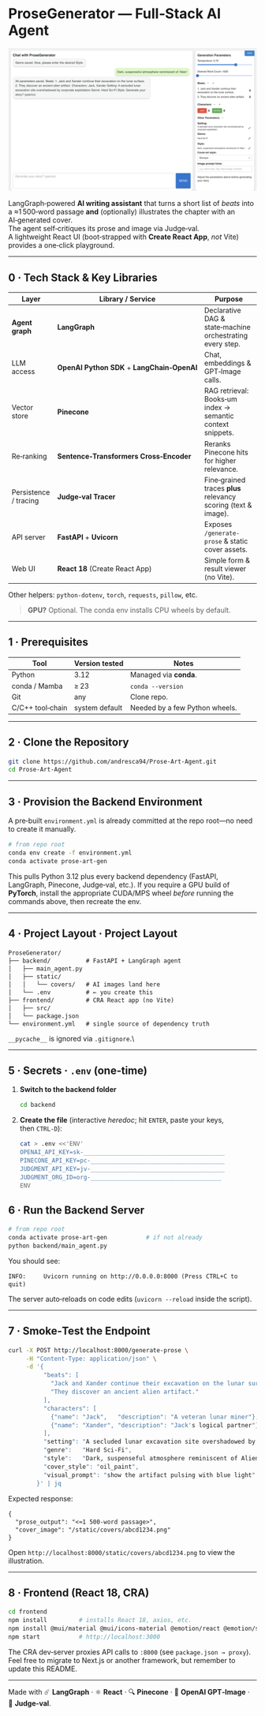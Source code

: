 # ProseGenerator — Full‑Stack AI Agent

![Prose Art Agent App](app.gif)

LangGraph‑powered **AI writing assistant** that turns a short list of *beats* into a ≈1 500‑word passage **and** (optionally) illustrates the chapter with an AI‑generated cover.\
The agent self‑critiques its prose and image via Judge‑val.\
A lightweight React UI (boot‑strapped with **Create React App**, *not* Vite) provides a one‑click playground.

---

## 0 · Tech Stack & Key Libraries

| Layer                 | Library / Service                            | Purpose                                                        |
| --------------------- | -------------------------------------------- | -------------------------------------------------------------- |
| **Agent graph**       | **LangGraph**                                | Declarative DAG & state‑machine orchestrating every step.      |
| LLM access            | **OpenAI Python SDK** + **LangChain‑OpenAI** | Chat, embeddings & GPT‑Image calls.                            |
| Vector store          | **Pinecone**                                 | RAG retrieval: Books‑um index → semantic context snippets.     |
| Re‑ranking            | **Sentence‑Transformers Cross‑Encoder**      | Reranks Pinecone hits for higher relevance.                    |
| Persistence / tracing | **Judge‑val Tracer**                         | Fine‑grained traces **plus** relevancy scoring (text & image). |
| API server            | **FastAPI** + **Uvicorn**                    | Exposes `/generate-prose` & static cover assets.               |
| Web UI                | **React 18** (Create React App)              | Simple form & result viewer (no Vite).                         |

Other helpers: `python‑dotenv`, `torch`, `requests`, `pillow`, etc.

> **GPU?** Optional. The conda env installs CPU wheels by default.

---

## 1 · Prerequisites

| Tool             | Version tested | Notes                          |
| ---------------- | -------------- | ------------------------------ |
| Python           | 3.12           | Managed via **conda**.         |
| conda / Mamba    | ≥ 23           | `conda --version`              |
| Git              | any            | Clone repo.                    |
| C/C++ tool‑chain | system default | Needed by a few Python wheels. |

---

## 2 · Clone the Repository

```bash
git clone https://github.com/andresca94/Prose-Art-Agent.git
cd Prose-Art-Agent
```

---

## 3 · Provision the Backend Environment

A pre‑built `environment.yml` is already committed at the repo root—no need to create it manually.

```bash
# from repo root
conda env create -f environment.yml
conda activate prose-art-gen
```

This pulls Python 3.12 plus every backend dependency (FastAPI, LangGraph, Pinecone, Judge‑val, etc.).
If you require a GPU build of **PyTorch**, install the appropriate CUDA/MPS wheel *before* running the commands above, then recreate the env.

---

## 4 · Project Layout · Project Layout

```
ProseGenerator/
├── backend/          # FastAPI + LangGraph agent
│   ├── main_agent.py
│   ├── static/
│   │   └── covers/   # AI images land here
│   └── .env          # ← you create this
├── frontend/         # CRA React app (no Vite)
│   ├── src/
│   └── package.json
└── environment.yml   # single source of dependency truth
```

`__pycache__` is ignored via `.gitignore`.\

---

## 5 · Secrets · `.env` (one‑time)

1. **Switch to the backend folder**  
   ```bash
   cd backend
   ```

2. **Create the file** (interactive *heredoc*; hit `ENTER`, paste your keys, then `CTRL‑D`):

   ```bash
   cat > .env <<'ENV'
   OPENAI_API_KEY=sk-________________________________________
   PINECONE_API_KEY=pc-______________________________________
   JUDGMENT_API_KEY=jv-______________________________________
   JUDGMENT_ORG_ID=org-_____________________________________
   ENV
## 6 · Run the Backend Server

```bash
# from repo root
conda activate prose-art-gen           # if not already
python backend/main_agent.py
```

You should see:

```
INFO:     Uvicorn running on http://0.0.0.0:8000 (Press CTRL+C to quit)
```

The server auto‑reloads on code edits (`uvicorn --reload` inside the script).

---

## 7 · Smoke‑Test the Endpoint

```bash
curl -X POST http://localhost:8000/generate-prose \
     -H "Content-Type: application/json" \
     -d '{
          "beats": [
            "Jack and Xander continue their excavation on the lunar surface.",
            "They discover an ancient alien artifact."
          ],
          "characters": [
            {"name": "Jack",   "description": "A veteran lunar miner"},
            {"name": "Xander", "description": "Jack's logical partner"}
          ],
          "setting": "A secluded lunar excavation site overshadowed by corporate exploitation",
          "genre":   "Hard Sci-Fi",
          "style":   "Dark, suspenseful atmosphere reminiscent of Alien",
          "cover_style": "oil_paint",
          "visual_prompt": "show the artifact pulsing with blue light"
        }' | jq
```

Expected response:

```jsonc
{
  "prose_output": "<≈1 500-word passage>",
  "cover_image": "/static/covers/abcd1234.png"
}
```

Open `http://localhost:8000/static/covers/abcd1234.png` to view the illustration.

---

## 8 · Frontend (React 18, CRA)


```bash
cd frontend
npm install         # installs React 18, axios, etc.
npm install @mui/material @mui/icons-material @emotion/react @emotion/styled # Install Material UI core and icon
npm start           # http://localhost:3000
```

The CRA dev‑server proxies API calls to `:8000` (see `package.json → proxy`).\
Feel free to migrate to Next.js or another framework, but remember to update this README.


---

Made with ☄️ **LangGraph** · ⚛️ **React** · 🔍 **Pinecone** · 🎨 **OpenAI GPT‑Image** · 🔬 **Judge‑val**.

